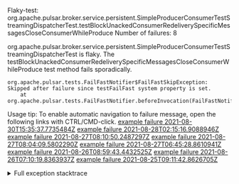         
Flaky-test: org.apache.pulsar.broker.service.persistent.SimpleProducerConsumerTestStreamingDispatcherTest.testBlockUnackedConsumerRedeliverySpecificMessagesCloseConsumerWhileProduce
Number of failures: 8

org.apache.pulsar.broker.service.persistent.SimpleProducerConsumerTestStreamingDispatcherTest is flaky. The testBlockUnackedConsumerRedeliverySpecificMessagesCloseConsumerWhileProduce test method fails sporadically.

```
org.apache.pulsar.tests.FailFastNotifier$FailFastSkipException: Skipped after failure since testFailFast system property is set.
	at org.apache.pulsar.tests.FailFastNotifier.beforeInvocation(FailFastNotifier.java:88)

```

Usage tip: To enable automatic navigation to failure message, open the following links with CTRL/CMD-click.
[example failure 2021-08-30T15:35:37.7735484Z](https://github.com/apache/pulsar/runs/3463119398?check_suite_focus=true#step:9:2451)
[example failure 2021-08-28T02:15:16.9088946Z](https://github.com/apache/pulsar/runs/3448473880?check_suite_focus=true#step:9:1448)
[example failure 2021-08-27T08:10:50.2487297Z](https://github.com/apache/pulsar/runs/3440980370?check_suite_focus=true#step:9:1519)
[example failure 2021-08-27T08:04:09.5802290Z](https://github.com/apache/pulsar/runs/3440855241?check_suite_focus=true#step:9:1444)
[example failure 2021-08-27T06:45:28.8610941Z](https://github.com/apache/pulsar/runs/3440411158?check_suite_focus=true#step:9:1445)
[example failure 2021-08-26T08:59:43.4432525Z](https://github.com/apache/pulsar/runs/3430539961?check_suite_focus=true#step:9:2154)
[example failure 2021-08-26T07:10:19.8363937Z](https://github.com/apache/pulsar/runs/3429892136?check_suite_focus=true#step:9:1506)
[example failure 2021-08-25T09:11:42.8626705Z](https://github.com/apache/pulsar/runs/3420085427?check_suite_focus=true#step:10:1450)


<details>
<summary>Full exception stacktrace</summary>
<code><pre>
org.apache.pulsar.tests.FailFastNotifier$FailFastSkipException: Skipped after failure since testFailFast system property is set.
	at org.apache.pulsar.tests.FailFastNotifier.beforeInvocation(FailFastNotifier.java:88)

</pre></code>
</details>

